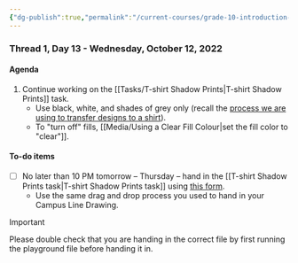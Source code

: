 ```yaml
---
{"dg-publish":true,"permalink":"/current-courses/grade-10-introduction-to-computer-studies/section-2/thread-1/day-13/","dgHomeLink":false,"dgPassFrontmatter":false}
---
```


### Thread 1, Day 13 - Wednesday, October 12, 2022
#### Agenda
1. Continue working on the [[Tasks/T-shirt Shadow Prints|T-shirt Shadow Prints]] task.
	- Use black, white, and shades of grey only (recall the [process we are using to transfer designs to a shirt](http://www.inkodye.com/guides/photo)).
	- To "turn off" fills, [[Media/Using a Clear Fill Colour|set the fill color to "clear"]].
	
#### To-do items
- [ ] No later than 10 PM tomorrow – Thursday – hand in the [[T-shirt Shadow Prints task|T-shirt Shadow Prints task]] using [this form](https://docs.google.com/forms/d/e/1FAIpQLSfwa6DH8Ylbvn45avDXNTmyqi2c-4BYp4h0mvsYicFdmxBtiw/viewform).
	- Use the same drag and drop process you used to hand in your Campus Line Drawing.
	
> [!IMPORTANT]
> Please double check that you are handing in the correct file by first running the playground file before handing it in.	